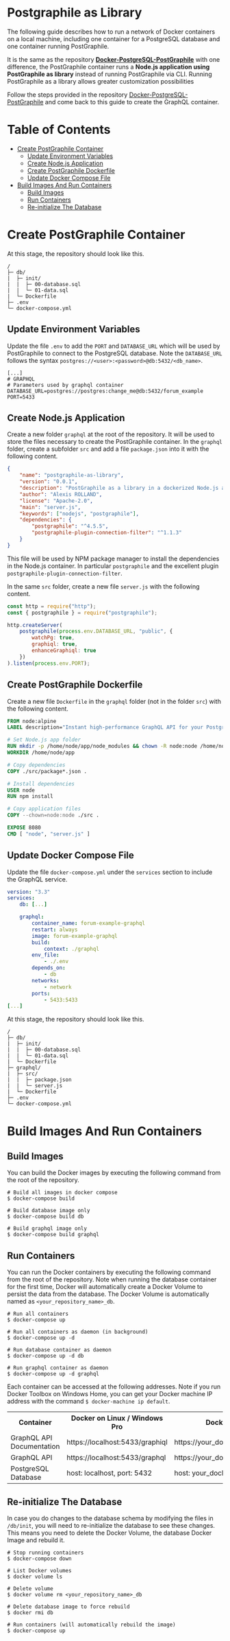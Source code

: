 # Postgraphile as Library

The following guide describes how to run a network of Docker containers on a local machine, including one container for a PostgreSQL database and one container running PostGraphile.

It is the same as the repository **[Docker-PostgreSQL-PostGraphile](https://github.com/alexisrolland/docker-postgresql-postgraphile)** with one difference, the PostGraphile container runs a **Node.js application using PostGraphile as library** instead of running PostGraphile via CLI. Running PostGraphile as a library allows greater customization possibilities

Follow the steps provided in the repository [Docker-PostgreSQL-PostGraphile](https://github.com/alexisrolland/docker-postgresql-postgraphile) and come back to this guide to create the GraphQL container.

# Table of Contents

-   [Create PostGraphile Container](#create-postgraphile-container)
    -   [Update Environment Variables](#update-environment-variables)
    -   [Create Node.js Application](#create-nodejs-application)
    -   [Create PostGraphile Dockerfile](#create-postgraphile-dockerfile)
    -   [Update Docker Compose File](#update-docker-compose-file)
-   [Build Images And Run Containers](#build-images-and-run-containers)
    -   [Build Images](#build-images)
    -   [Run Containers](#run-containers)
    -   [Re-initialize The Database](#re-initialize-the-database)

# Create PostGraphile Container

At this stage, the repository should look like this.

```
/
├─ db/
|  ├─ init/
|  |  ├─ 00-database.sql
|  |  └─ 01-data.sql
|  └─ Dockerfile
├─ .env
└─ docker-compose.yml
```

## Update Environment Variables

Update the file `.env` to add the `PORT` and `DATABASE_URL` which will be used by PostGraphile to connect to the PostgreSQL database. Note the `DATABASE_URL` follows the syntax `postgres://<user>:<password>@db:5432/<db_name>`.

```
[...]
# GRAPHQL
# Parameters used by graphql container
DATABASE_URL=postgres://postgres:change_me@db:5432/forum_example
PORT=5433
```

## Create Node.js Application

Create a new folder `graphql` at the root of the repository. It will be used to store the files necessary to create the PostGraphile container. In the `graphql` folder, create a subfolder `src` and add a file `package.json` into it with the following content.

```json
{
    "name": "postgraphile-as-library",
    "version": "0.0.1",
    "description": "PostGraphile as a library in a dockerized Node.js application.",
    "author": "Alexis ROLLAND",
    "license": "Apache-2.0",
    "main": "server.js",
    "keywords": ["nodejs", "postgraphile"],
    "dependencies": {
        "postgraphile": "^4.5.5",
        "postgraphile-plugin-connection-filter": "^1.1.3"
    }
}
```

This file will be used by NPM package manager to install the dependencies in the Node.js container. In particular `postgraphile` and the excellent plugin `postgraphile-plugin-connection-filter`.

In the same `src` folder, create a new file `server.js` with the following content.

```js
const http = require("http");
const { postgraphile } = require("postgraphile");

http.createServer(
    postgraphile(process.env.DATABASE_URL, "public", {
        watchPg: true,
        graphiql: true,
        enhanceGraphiql: true
    })
).listen(process.env.PORT);
```

## Create PostGraphile Dockerfile

Create a new file `Dockerfile` in the `graphql` folder (not in the folder `src`) with the following content.

```dockerfile
FROM node:alpine
LABEL description="Instant high-performance GraphQL API for your PostgreSQL database https://github.com/graphile/postgraphile"

# Set Node.js app folder
RUN mkdir -p /home/node/app/node_modules && chown -R node:node /home/node/app
WORKDIR /home/node/app

# Copy dependencies
COPY ./src/package*.json .

# Install dependencies
USER node
RUN npm install

# Copy application files
COPY --chown=node:node ./src .

EXPOSE 8080
CMD [ "node", "server.js" ]
```

## Update Docker Compose File

Update the file `docker-compose.yml` under the `services` section to include the GraphQL service.

```yml
version: "3.3"
services:
    db: [...]

    graphql:
        container_name: forum-example-graphql
        restart: always
        image: forum-example-graphql
        build:
            context: ./graphql
        env_file:
            - ./.env
        depends_on:
            - db
        networks:
            - network
        ports:
            - 5433:5433
[...]
```

At this stage, the repository should look like this.

```
/
├─ db/
|  ├─ init/
|  |  ├─ 00-database.sql
|  |  └─ 01-data.sql
|  └─ Dockerfile
├─ graphql/
|  ├─ src/
|  |  ├─ package.json
|  |  └─ server.js
|  └─ Dockerfile
├─ .env
└─ docker-compose.yml
```

# Build Images And Run Containers

## Build Images

You can build the Docker images by executing the following command from the root of the repository.

```
# Build all images in docker compose
$ docker-compose build

# Build database image only
$ docker-compose build db

# Build graphql image only
$ docker-compose build graphql
```

## Run Containers

You can run the Docker containers by executing the following command from the root of the repository. Note when running the database container for the first time, Docker will automatically create a Docker Volume to persist the data from the database. The Docker Volume is automatically named as `<your_repository_name>_db`.

```
# Run all containers
$ docker-compose up

# Run all containers as daemon (in background)
$ docker-compose up -d

# Run database container as daemon
$ docker-compose up -d db

# Run graphql container as daemon
$ docker-compose up -d graphql
```

Each container can be accessed at the following addresses. Note if you run Docker Toolbox on Windows Home, you can get your Docker machine IP address with the command `$ docker-machine ip default`.

<table>
    <tr>
        <th>Container</th>
        <th>Docker on Linux / Windows Pro</th>
        <th>Docker on Windows Home</th>
    </tr>
    <tr>
        <td>GraphQL API Documentation</td>
        <td>https://localhost:5433/graphiql</td>
        <td>https://your_docker_machine_ip:5433/graphiql</td>
    </tr>
    <tr>
        <td>GraphQL API</td>
        <td>https://localhost:5433/graphql</td>
        <td>https://your_docker_machine_ip:5433/graphql</td>
    </tr>
    <tr>
        <td>PostgreSQL Database</td>
        <td>host: localhost, port: 5432</td>
        <td>host: your_docker_machine_ip, port: 5432</td>
    </tr>
</table>

## Re-initialize The Database

In case you do changes to the database schema by modifying the files in `/db/init`, you will need to re-initialize the database to see these changes. This means you need to delete the Docker Volume, the database Docker Image and rebuild it.

```shell
# Stop running containers
$ docker-compose down

# List Docker volumes
$ docker volume ls

# Delete volume
$ docker volume rm <your_repository_name>_db

# Delete database image to force rebuild
$ docker rmi db

# Run containers (will automatically rebuild the image)
$ docker-compose up
```
